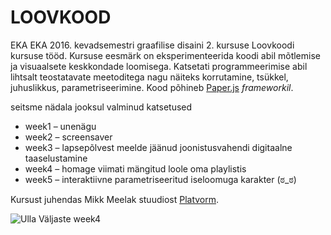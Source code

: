 # LOOVKOOD

EKA EKA 2016. kevadsemestri graafilise disaini 2. kursuse Loovkoodi kursuse tööd. Kursuse eesmärk on eksperimenteerida koodi abil mõtlemise ja visuaalsete keskkondade loomisega. Katsetati programmeerimise abil lihtsalt teostatavate meetoditega nagu näiteks korrutamine, tsükkel, juhuslikkus, parametriseerimine. Kood põhineb [Paper.js](http://paperjs.org/) *frameworkil*.

seitsme nädala jooksul valminud katsetused
+ week1 – unenägu
+ week2 – screensaver
+ week3 – lapsepõlvest meelde jäänud joonistusvahendi digitaalne taaselustamine
+ week4 – homage viimati mängitud loole oma playlistis
+ week5 – interaktiivne parametriseeritud iseloomuga karakter (ಠ_ಠ)

Kursust juhendas Mikk Meelak stuudiost [Platvorm](http://platvorm.ee).

![Ulla Väljaste week4](media/loovkood_ulla_week4.gif)